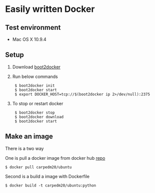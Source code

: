 Easily written Docker
=====================

Test environment
----------------

- Mac OS X 10.9.4

Setup
-----

1. Download [boot2docker](https://github.com/boot2docker/osx-installer/releases)
2. Run below commands

        $ boot2docker init
        $ boot2docker start
        $ export DOCKER_HOST=tcp://$(boot2docker ip 2>/dev/null):2375
3. To stop or restart docker

        $ boot2docker stop
        $ boot2docker download
        $ boot2docker start

Make an image
-------------

There is a two way

One is pull a docker image from docker hub [repo](https://registry.hub.docker.com/u/carpedm20/ubuntu/)

    $ docker pull carpedm20/ubuntu
Second is a build a image with Dockerfile

    $ docker build -t carpedm20/ubuntu:python
